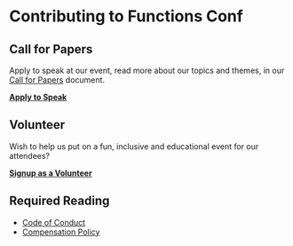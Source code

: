 # Contributing to Functions Conf

## Call for Papers

Apply to speak at our event, read more about our topics and themes, in our [Call for Papers](./cfp.md) document.

**[Apply to Speak](../../issues/new?template=speak.md)**

## Volunteer

Wish to help us put on a fun, inclusive and educational event for our attendees?

**[Signup as a Volunteer](../../issues/new?template=volunteer.md)**

## Required Reading

- [Code of Conduct](./conduct.md)
- [Compensation Policy](./compensation.md)